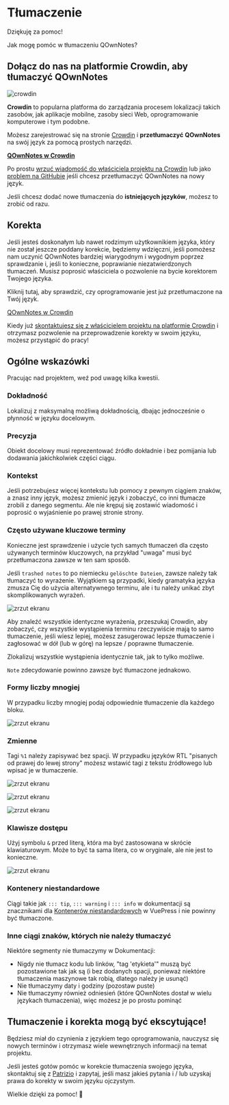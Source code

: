 # Tłumaczenie

Dziękuję za pomoc!

Jak mogę pomóc w tłumaczeniu QOwnNotes?

## Dołącz do nas na platformie Crowdin, aby tłumaczyć QOwnNotes

![crowdin](/img/crowdin.png)

**Crowdin** to popularna platforma do zarządzania procesem lokalizacji takich zasobów, jak aplikacje mobilne, zasoby sieci Web, oprogramowanie komputerowe i tym podobne.

Możesz zarejestrować się na stronie [Crowdin](https://crowdin.com/project/qownnotes/invite) i **przetłumaczyć** **QOwnNotes** na swój język za pomocą prostych narzędzi.

**[QOwnNotes w Crowdin](https://crowdin.com/project/qownnotes/invite)**

Po prostu [wrzuć wiadomość do właściciela projektu na Crowdin](https://crowdin.com/profile/pbek) lub jako [problem na GitHubie](https://github.com/pbek/QOwnNotes/issues) jeśli chcesz przetłumaczyć QOwnNotes na nowy język.

Jeśli chcesz dodać nowe tłumaczenia do **istniejących języków**, możesz to zrobić od razu.

## Korekta

Jeśli jesteś doskonałym lub nawet rodzimym użytkownikiem języka, który nie został jeszcze poddany korekcie, będziemy wdzięczni, jeśli pomożesz nam uczynić QOwnNotes bardziej wiarygodnym i wygodnym poprzez sprawdzanie i, jeśli to konieczne, poprawianie niezatwierdzonych tłumaczeń. Musisz poprosić właściciela o pozwolenie na bycie korektorem Twojego języka.

Kliknij tutaj, aby sprawdzić, czy oprogramowanie jest już przetłumaczone na Twój język.

[QOwnNotes w Crowdin](https://translate.qownnotes.org/)

Kiedy już [skontaktujesz się z właścicielem projektu na platformie Crowdin](https://crowdin.com/profile/pbek) i otrzymasz pozwolenie na przeprowadzenie korekty w swoim języku, możesz przystąpić do pracy!

## Ogólne wskazówki

Pracując nad projektem, weź pod uwagę kilka kwestii.

### Dokładność

Lokalizuj z maksymalną możliwą dokładnością, dbając jednocześnie o płynność w języku docelowym.

### Precyzja

Obiekt docelowy musi reprezentować źródło dokładnie i bez pomijania lub dodawania jakichkolwiek części ciągu.

### Kontekst

Jeśli potrzebujesz więcej kontekstu lub pomocy z pewnym ciągiem znaków, a znasz inny język, możesz zmienić język i zobaczyć, co inni tłumacze zrobili z danego segmentu. Ale nie krępuj się zostawić wiadomość i poprosić o wyjaśnienie po prawej stronie strony.

### Często używane kluczowe terminy

Konieczne jest sprawdzenie i użycie tych samych tłumaczeń dla często używanych terminów kluczowych, na przykład "uwaga" musi być przetłumaczona zawsze w ten sam sposób.

Jeśli `trashed notes` to po niemiecku `gelöschte Dateien`, zawsze należy tak tłumaczyć to wyrażenie. Wyjątkiem są przypadki, kiedy gramatyka języka zmusza Cię do użycia alternatywnego terminu, ale i tu należy unikać zbyt skomplikowanych wyrażeń.

![zrzut ekranu](/img/crowdin/screenshot-7.png)

Aby znaleźć wszystkie identyczne wyrażenia, przeszukaj Crowdin, aby zobaczyć, czy wszystkie wystąpienia terminu rzeczywiście mają to samo tłumaczenie, jeśli wiesz lepiej, możesz zasugerować lepsze tłumaczenie i zagłosować w dół (lub w górę) na lepsze / poprawne tłumaczenie.

Zlokalizuj wszystkie wystąpienia identycznie tak, jak to tylko możliwe.

`Note` zdecydowanie powinno zawsze być tłumaczone jednakowo.

### Formy liczby mnogiej

W przypadku liczby mnogiej podaj odpowiednie tłumaczenie dla każdego bloku.

![zrzut ekranu](/img/crowdin/screenshot-4.png)

### Zmienne

Tagi `%1` należy zapisywać bez spacji. W przypadku języków RTL "pisanych od prawej do lewej strony" możesz wstawić tagi z tekstu źródłowego lub wpisać je w tłumaczenie.

![zrzut ekranu](/img/crowdin/screenshot-1.png)

![zrzut ekranu](/img/crowdin/screenshot-5.png)

![zrzut ekranu](/img/crowdin/screenshot-3.png)

### Klawisze dostępu

Użyj symbolu `&` przed literą, która ma być zastosowana w skrócie klawiaturowym. Może to być ta sama litera, co w oryginale, ale nie jest to konieczne.

![zrzut ekranu](/img/crowdin/screenshot-4.png)

### Kontenery niestandardowe

Ciągi takie jak `::: tip`, `::: warning` i `::: info` w dokumentacji są znacznikami dla [Kontenerów niestandardowych](https://vuepress.vuejs.org/guide/markdown.html#custom-containers) w VuePress i nie powinny być tłumaczone.

### Inne ciągi znaków, których nie należy tłumaczyć

Niektóre segmenty nie tłumaczymy w Dokumentacji:

- Nigdy nie tłumacz kodu lub linków, "tag 'etykieta'" muszą być pozostawione tak jak są (i bez dodanych spacji, ponieważ niektóre tłumaczenia maszynowe tak robią, dlatego należy je usunąć)
- Nie tłumaczymy daty i godziny (pozostaw puste)
- Nie tłumaczymy również odniesień (które QOwnNotes dostał w wielu językach tłumaczenia), więc możesz je po prostu pominąć

## Tłumaczenie i korekta mogą być ekscytujące!

Będziesz miał do czynienia z językiem tego oprogramowania, nauczysz się nowych terminów i otrzymasz wiele wewnętrznych informacji na temat projektu.

Jeśli jesteś gotów pomóc w korekcie tłumaczenia swojego języka, skontaktuj się z [Patrizio](https://crowdin.com/profile/pbek) i zapytaj, jeśli masz jakieś pytania i / lub uzyskaj prawa do korekty w swoim języku ojczystym.

Wielkie dzięki za pomoc! 🙂
